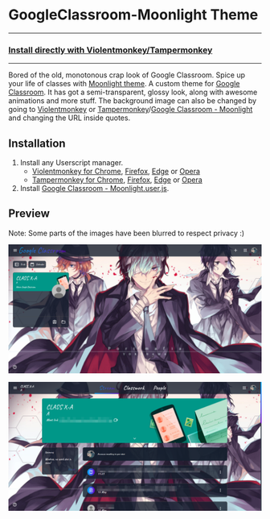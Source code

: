 # GoogleClassroom-Moonlight Theme
___
### [Install directly with Violentmonkey/Tampermonkey](https://greasyfork.org/scripts/426414-google-classroom-moonlight/code/Google%20Classroom%20-%20Moonlight.user.js)
___

Bored of the old, monotonous crap look of Google Classroom. Spice up your life of classes with [Moonlight theme](https://github.com/Risuleia/GoogleClassroom-Moonlight/). A custom theme for [Google Classroom](https://classroom.google.com/). It has got a semi-transparent, glossy look, along with awesome animations and more stuff. The background image can also be changed by going to [Violentmonkey]() or [Tampermonkey]()/[Google Classroom - Moonlight]() and changing the URL inside quotes.

## Installation
1. Install any Userscript manager.
	* [Violentmonkey for Chrome](https://chrome.google.com/webstore/detail/violent-monkey/jinjaccalgkegednnccohejagnlnfdag), [Firefox](https://addons.mozilla.org/firefox/addon/violentmonkey/), [Edge](https://microsoftedge.microsoft.com/addons/detail/eeagobfjdenkkddmbclomhiblgggliao) or [Opera](https://addons.opera.com/en/extensions/details/download-chrome-extension-9/)
	* [Tampermonkey for Chrome](https://chrome.google.com/webstore/detail/dhdgffkkebhmkfjojejmpbldmpobfkfo), [Firefox](https://addons.mozilla.org/firefox/addon/tampermonkey/), [Edge](https://microsoftedge.microsoft.com/addons/detail/tampermonkey/iikmkjmpaadaobahmlepeloendndfphd) or [Opera](https://addons.opera.com/en/extensions/details/tampermonkey-beta/)
2. Install [Google Classroom - Moonlight.user.js](https://github.com/Risuleia/GoogleClassroom-Moonlight/raw/main/Google%20Classroom%20-%20Moonlight.user.js).

## Preview
Note: Some parts of the images have been blurred to respect privacy :)

![Google Classroom Preview 1](images/chrome_3hNDywlsy4.png)

![Google Classroom Preview 2](images/WPxlKLBBuy.png)
